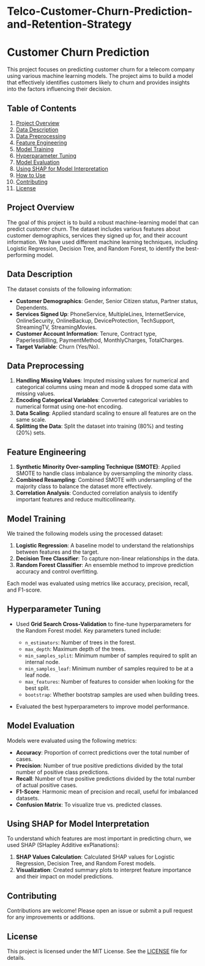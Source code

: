 # Telco-Customer-Churn-Prediction-and-Retention-Strategy
# Customer Churn Prediction

This project focuses on predicting customer churn for a telecom company using various machine learning models. The project aims to build a model that effectively identifies customers likely to churn and provides insights into the factors influencing their decision.

## **Table of Contents**
1. [Project Overview](#project-overview)
2. [Data Description](#data-description)
3. [Data Preprocessing](#data-preprocessing)
4. [Feature Engineering](#feature-engineering)
5. [Model Training](#model-training)
6. [Hyperparameter Tuning](#hyperparameter-tuning)
7. [Model Evaluation](#model-evaluation)
8. [Using SHAP for Model Interpretation](#using-shap-for-model-interpretation)
9. [How to Use](#how-to-use)
10. [Contributing](#contributing)
11. [License](#license)

## **Project Overview**
The goal of this project is to build a robust machine-learning model that can predict customer churn. The dataset includes various features about customer demographics, services they signed up for, and their account information. We have used different machine learning techniques, including Logistic Regression, Decision Tree, and Random Forest, to identify the best-performing model.

## **Data Description**
The dataset consists of the following information:

- **Customer Demographics**: Gender, Senior Citizen status, Partner status, Dependents.
- **Services Signed Up**: PhoneService, MultipleLines, InternetService, OnlineSecurity, OnlineBackup, DeviceProtection, TechSupport, StreamingTV, StreamingMovies.
- **Customer Account Information**: Tenure, Contract type, PaperlessBilling, PaymentMethod, MonthlyCharges, TotalCharges.
- **Target Variable**: Churn (Yes/No).

## **Data Preprocessing**
1. **Handling Missing Values**: Imputed missing values for numerical and categorical columns using mean and mode & dropped some data with missing values.
2. **Encoding Categorical Variables**: Converted categorical variables to numerical format using one-hot encoding.
3. **Data Scaling**: Applied standard scaling to ensure all features are on the same scale.
4. **Splitting the Data**: Split the dataset into training (80%) and testing (20%) sets.

## **Feature Engineering**
1. **Synthetic Minority Over-sampling Technique (SMOTE)**: Applied SMOTE to handle class imbalance by oversampling the minority class.
2. **Combined Resampling**: Combined SMOTE with undersampling of the majority class to balance the dataset more effectively.
3. **Correlation Analysis**: Conducted correlation analysis to identify important features and reduce multicollinearity.

## **Model Training**
We trained the following models using the processed dataset:
1. **Logistic Regression**: A baseline model to understand the relationships between features and the target.
2. **Decision Tree Classifier**: To capture non-linear relationships in the data.
3. **Random Forest Classifier**: An ensemble method to improve prediction accuracy and control overfitting.

Each model was evaluated using metrics like accuracy, precision, recall, and F1-score.

## **Hyperparameter Tuning**
- Used **Grid Search Cross-Validation** to fine-tune hyperparameters for the Random Forest model. Key parameters tuned include:
  - `n_estimators`: Number of trees in the forest.
  - `max_depth`: Maximum depth of the trees.
  - `min_samples_split`: Minimum number of samples required to split an internal node.
  - `min_samples_leaf`: Minimum number of samples required to be at a leaf node.
  - `max_features`: Number of features to consider when looking for the best split.
  - `bootstrap`: Whether bootstrap samples are used when building trees.

- Evaluated the best hyperparameters to improve model performance.

## **Model Evaluation**
Models were evaluated using the following metrics:
- **Accuracy**: Proportion of correct predictions over the total number of cases.
- **Precision**: Number of true positive predictions divided by the total number of positive class predictions.
- **Recall**: Number of true positive predictions divided by the total number of actual positive cases.
- **F1-Score**: Harmonic mean of precision and recall, useful for imbalanced datasets.
- **Confusion Matrix**: To visualize true vs. predicted classes.

## **Using SHAP for Model Interpretation**
To understand which features are most important in predicting churn, we used SHAP (SHapley Additive exPlanations):
1. **SHAP Values Calculation**: Calculated SHAP values for Logistic Regression, Decision Tree, and Random Forest models.
2. **Visualization**: Created summary plots to interpret feature importance and their impact on model predictions.


## **Contributing**
Contributions are welcome! Please open an issue or submit a pull request for any improvements or additions.

## **License**
This project is licensed under the MIT License. See the [LICENSE](LICENSE) file for details.
